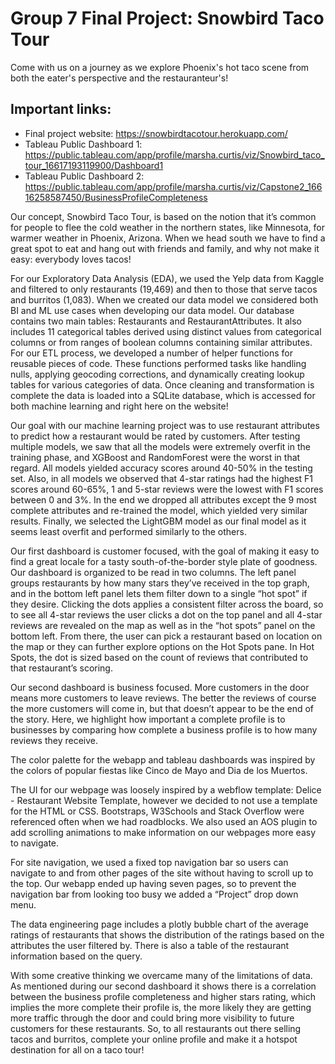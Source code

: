 # Group 7 Final Project:  Snowbird Taco Tour
Come with us on a journey as we explore Phoenix's hot taco scene from both the eater's perspective and the restauranteur's!

## Important links:
- Final project website: https://snowbirdtacotour.herokuapp.com/
- Tableau Public Dashboard 1: https://public.tableau.com/app/profile/marsha.curtis/viz/Snowbird_taco_tour_16617193119900/Dashboard1
- Tableau Public Dashboard 2: https://public.tableau.com/app/profile/marsha.curtis/viz/Capstone2_16616258587450/BusinessProfileCompleteness


Our concept, Snowbird Taco Tour, is based on the notion that it’s common for people to flee the cold weather in the northern states, like Minnesota, for warmer weather in Phoenix, Arizona.  When we head south we have to find a great spot to eat and hang out with friends and family, and why not make it easy:  everybody loves tacos!  

For our Exploratory Data Analysis (EDA), we used the Yelp data from Kaggle and filtered to only restaurants (19,469) and then to those that serve tacos and burritos (1,083). When we created our data model we considered both BI and ML use cases when developing our data model. Our database contains two main tables: Restaurants and RestaurantAttributes. It also includes 11 categorical tables derived using distinct values from categorical columns or from ranges of boolean columns containing similar attributes.
For our ETL process, we developed a number of helper functions for reusable pieces of code. These functions performed tasks like handling nulls, applying geocoding corrections, and dynamically creating lookup tables for various categories of data. Once cleaning and transformation is complete the data is loaded into a SQLite database, which is accessed for both machine learning and right here on the website!

Our goal with our machine learning project was to use restaurant attributes to predict how a restaurant would be rated by customers. After testing multiple models, we saw that all the models were extremely overfit in the training phase, and XGBoost and RandomForest were the worst in that regard. All models yielded accuracy scores around 40-50% in the testing set. Also, in all models we observed that 4-star ratings had the highest F1 scores around 60-65%, 1 and 5-star reviews were the lowest with F1 scores between 0 and 3%.
In the end we dropped all attributes except the 9 most complete attributes and re-trained the model, which yielded very similar results. Finally, we selected the LightGBM model as our final model as it seems least overfit and performed similarly to the others.

Our first dashboard is customer focused, with the goal of making it easy to find a great locale for a tasty south-of-the-border style plate of goodness.  Our dashboard is organized to be read in two columns.  The left panel groups restaurants by how many stars they’ve received in the top graph, and in the bottom left panel lets them filter down to a single “hot spot” if they desire.  Clicking the dots applies a consistent filter across the board, so to see all 4-star reviews the user clicks a dot on the top panel and all 4-star reviews are revealed on the map as well as in the “hot spots” panel on the bottom left.  From there, the user can pick a restaurant based on location on the map or they can further explore options on the Hot Spots pane.  In Hot Spots, the dot is sized based on the count of reviews that contributed to that restaurant’s scoring.

Our second dashboard is business focused.  More customers in the door means more customers to leave reviews.  The better the reviews of course the more customers will come in, but that doesn’t appear to be the end of the story.  Here, we highlight how important a complete profile is to businesses by comparing how complete a business profile is to how many reviews they receive.  

The color palette for the webapp and tableau dashboards was inspired by the colors of popular fiestas like Cinco de Mayo and Dia de los Muertos. 

The UI for our webpage was loosely inspired by a webflow template: Delice - Restaurant Website Template, however we decided to not use a template for the HTML or CSS. Bootstraps, W3Schools and Stack Overflow were referenced often when we had roadblocks. We also used an AOS plugin to add scrolling animations to make information on our webpages more easy to navigate.

For site navigation, we used a fixed top navigation bar so users can navigate to and from other pages of the site without having to scroll up to the top. Our webapp ended up having seven pages, so to prevent the navigation bar from looking too busy we added a “Project” drop down menu. 

The data engineering page includes a plotly bubble chart of the average ratings of restaurants that shows the distribution of the ratings based on the attributes the user filtered by. There is also a table of the restaurant information based on the query.

With some creative thinking we overcame many of the limitations of data. As mentioned during our second dashboard it shows there is a correlation between the business profile completeness and higher stars rating, which implies the more complete their profile is, the more likely they are getting more traffic through the door and could bring more visibility to future customers for these restaurants. So, to all restaurants out there selling tacos and burritos, complete your online profile and make it a hotspot destination for all on a taco tour!
